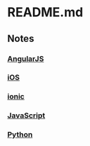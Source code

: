 # README.md

## Notes

### [AngularJS](https://github.com/Monsoir/Notes/blob/master/AngularJS/Best%20Practice.md)
### [iOS](https://github.com/Monsoir/Notes/blob/master/iOS/index.md)
### [ionic](https://github.com/Monsoir/Notes/blob/master/ionic/ionic%20notes.md)
### [JavaScript](https://github.com/Monsoir/Notes/blob/master/JavaScript/JavaScriptNotes.md)
### [Python](https://github.com/Monsoir/Notes/tree/master/Python)


